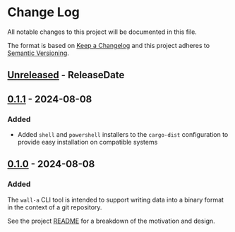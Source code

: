 # Change Log

All notable changes to this project will be documented in this file.

The format is based on [Keep a Changelog](http://keepachangelog.com/)
and this project adheres to [Semantic Versioning](http://semver.org/).

<!-- next-header -->

## [Unreleased] - ReleaseDate

## [0.1.1] - 2024-08-08

### Added

 - Added `shell` and `powershell` installers to the `cargo-dist` configuration to provide easy
   installation on compatible systems

## [0.1.0] - 2024-08-08

### Added

The `wall-a` CLI tool is intended to support writing data into a binary format
in the context of a git repository.

See the project [README](https://github.com/declanvk/wall-a/blob/main/README.md)
for a breakdown of the motivation and design.

<!-- next-url -->
[Unreleased]: https://github.com/declanvk/wall-a/compare/v0.1.1...HEAD
[0.1.1]: https://github.com/declanvk/wall-a/compare/v0.1.0...v0.1.1
[0.1.0]: https://github.com/declanvk/wall-a/compare/7c0ddf9fe8087f5dd530d9a3e5e3a1bd492cff34...v0.1.0
